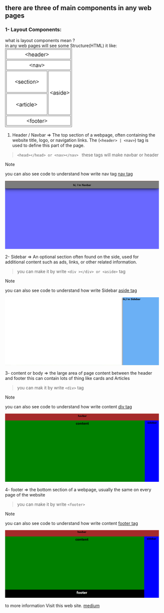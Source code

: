 ## there are three of main components in any web pages 
### 1- Layout Components:
what is layout components mean ? <br>
in any web pages will see some Structure(HTML) 
it like: <br>
![this is Structure(HTML)](https://github.com/aymenezz/explain_Components_in_webPages/blob/main/picture/img_sem_elements.gif)
1. Header / Navbar =>  The top section of a webpage, often containing the website title, logo, or navigation links. The (`<header> | <nav>`) tag is used to define this part of the page.
> `<head></head> or <nav></nav> ` these tags will make navbar or header <br>


> [!NOTE]
>  you can also see code to understand how write nav tag [nav tag](https://github.com/aymenezz/explain_Components_in_webPages/blob/main/example_each_components/Navbar/navbar.html)

![nabar](https://github.com/aymenezz/explain_Components_in_webPages/blob/main/example_each_components/Navbar/navbar.png)


2- Sidebar => An optional section often found on the side, used for additional content such as ads, links, or other related information.
> you can make it by write `<div ></div> or <aside>` tag

> [!NOTE]
> you can also see code to understand how write Sidebar [aside tag](https://github.com/aymenezz/explain_Components_in_webPages/blob/main/example_each_components/Sidebar/sidebar.html)

![Sidebar](https://github.com/aymenezz/explain_Components_in_webPages/blob/main/example_each_components/Sidebar/sidebar.png)

3- content or body => the large area of page content between the header and footer this can contain lots of thing like cards and Articles
> you can mak it by write `<div>` tag

>[!NOTE]
>you can also see code to understand how write content [div tag](https://github.com/aymenezz/explain_Components_in_webPages/blob/main/example_each_components/content/index.html)

![content](https://github.com/aymenezz/explain_Components_in_webPages/blob/main/example_each_components/content/content.png)


4- footer => the bottom section of a webpage, usually the same on every page of the website 
>you can make it by write `<footer> `

>[!NOTE]
>you can also see code to understand how write content [footer tag](https://github.com/aymenezz/explain_Components_in_webPages/blob/main/example_each_components/footer/index.html)

![footer](https://github.com/aymenezz/explain_Components_in_webPages/blob/main/example_each_components/footer/Annotation%202025-08-16%20203908.png)



to more information Visit this web site. [medium](https://medium.com/tylerdi/website-design-101-essential-terms-64bc4a52847f)


